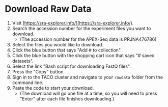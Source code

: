 # Download Raw Data

1. Visit [https://sra-explorer.info/](https://sra-explorer.info/).
2. Search the accession number for the experiment files you want to download.
   - (The accession number for the APEX-Seq data is PRJNA476786)
3. Select the files you would like to download.
4. Click the blue button that says "Add # to collection".
5. Click the blue button with the shopping cart icon that says "# saved datasets".
6. Select the link "Bash script for downloading FastQ files".
7. Press the "Copy" button.
8. Sign in to the TACO cluster and navigate to your `rawdata` folder from the command line.
9. Paste the code to start your download.
   - (The download will go one file at a time, so you will need to press "Enter" after each file 
     finishes downloading.) 
     
